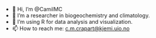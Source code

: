 - 👋 Hi, I’m @CamilMC
- 👀 I’m a researcher in biogeochemistry and climatology.
- 🌱 I’m using R for data analysis and visualization.
- 📫 How to reach me: c.m.crapart@kjemi.uio.no

